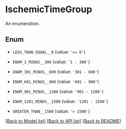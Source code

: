 # IschemicTimeGroup

An enumeration.

## Enum

* `LESS_THAN_EQUAL__0` (value: `'<= 0'`)

* `ENUM_1_MINUS__300` (value: `'1 - 300'`)

* `ENUM_301_MINUS__600` (value: `'301 - 600'`)

* `ENUM_601_MINUS__900` (value: `'601 - 900'`)

* `ENUM_901_MINUS__1200` (value: `'901 - 1200'`)

* `ENUM_1201_MINUS__1500` (value: `'1201 - 1500'`)

* `GREATER_THAN__1500` (value: `'> 1500'`)

[[Back to Model list]](../README.md#documentation-for-models) [[Back to API list]](../README.md#documentation-for-api-endpoints) [[Back to README]](../README.md)


